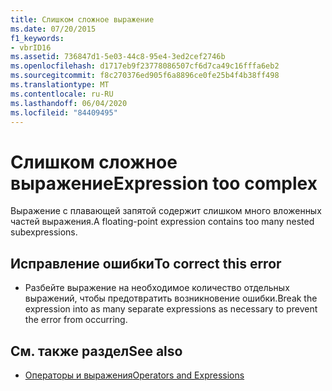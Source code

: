 ```yaml
---
title: Слишком сложное выражение
ms.date: 07/20/2015
f1_keywords:
- vbrID16
ms.assetid: 736847d1-5e03-44c8-95e4-3ed2cef2746b
ms.openlocfilehash: d1717eb9f23778086507cf6d7ca49c16fffa6eb2
ms.sourcegitcommit: f8c270376ed905f6a8896ce0fe25b4f4b38ff498
ms.translationtype: MT
ms.contentlocale: ru-RU
ms.lasthandoff: 06/04/2020
ms.locfileid: "84409495"
---
```

# <a name="expression-too-complex"></a><span data-ttu-id="a7b21-102">Слишком сложное выражение</span><span class="sxs-lookup"><span data-stu-id="a7b21-102">Expression too complex</span></span>
<span data-ttu-id="a7b21-103">Выражение с плавающей запятой содержит слишком много вложенных частей выражения.</span><span class="sxs-lookup"><span data-stu-id="a7b21-103">A floating-point expression contains too many nested subexpressions.</span></span>  
  
## <a name="to-correct-this-error"></a><span data-ttu-id="a7b21-104">Исправление ошибки</span><span class="sxs-lookup"><span data-stu-id="a7b21-104">To correct this error</span></span>  
  
- <span data-ttu-id="a7b21-105">Разбейте выражение на необходимое количество отдельных выражений, чтобы предотвратить возникновение ошибки.</span><span class="sxs-lookup"><span data-stu-id="a7b21-105">Break the expression into as many separate expressions as necessary to prevent the error from occurring.</span></span>  
  
## <a name="see-also"></a><span data-ttu-id="a7b21-106">См. также раздел</span><span class="sxs-lookup"><span data-stu-id="a7b21-106">See also</span></span>

- [<span data-ttu-id="a7b21-107">Операторы и выражения</span><span class="sxs-lookup"><span data-stu-id="a7b21-107">Operators and Expressions</span></span>](../../programming-guide/language-features/operators-and-expressions/index.md)
